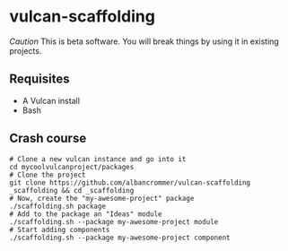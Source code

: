 # vulcan-scaffolding

*Caution* This is beta software. You will break things by using it in existing projects.

## Requisites

* A Vulcan install
* Bash

## Crash course

```
# Clone a new vulcan instance and go into it
cd mycoolvulcanproject/packages
# Clone the project 
git clone https://github.com/albancrommer/vulcan-scaffolding _scaffolding && cd _scaffolding
# Now, create the "my-awesome-project" package 
./scaffolding.sh package 
# Add to the package an "Ideas" module
./scaffolding.sh --package my-awesome-project module
# Start adding components
./scaffolding.sh --package my-awesome-project component
```
